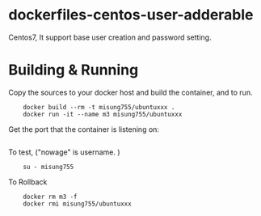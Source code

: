 # dockerfiles-centos-user-adderable
Centos7, It support base user creation and password setting.

# Building & Running

Copy the sources to your docker host and build the container, and to run.
```
	docker build --rm -t misung755/ubuntuxxx .
	docker run -it --name m3 misung755/ubuntuxxx
```
Get the port that the container is listening on:

```

```

To test, ("nowage" is username. )
```
	su - misung755
```
To Rollback
```
    docker rm m3 -f
    docker rmi misung755/ubuntuxxx
```
